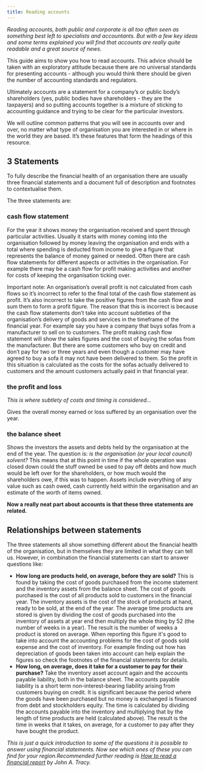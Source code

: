 ```yaml
---
title: Reading accounts
---
```


*Reading accounts, both public and corporate is all too often seen as something best left to specialists and accountants. But with a few key ideas and some terms explained you will find that accounts are really quite readable and a great source of news.*

This guide aims to show you how to read accounts. This advice should be taken with an exploratory attitude because there are no universal standards for presenting accounts - although you would think there should be given the number of accounting standards and regulators.

Ultimately accounts are a statement for a company’s or public body’s shareholders (yes, public bodies have shareholders - they are the taxpayers) and so putting accounts together is a mixture of sticking to accounting guidance and trying to be clear for the particular investors.

We will outline common patterns that you will see in accounts over and over, no matter what type of organisation you are interested in or where in the world they are based. It’s these features that form the headings of this resource.

## 3 Statements
To fully describe the financial health of an organisation there are usually three financial statements and a document full of description and footnotes to contextualise them.

The three statements are:

### cash flow statement
For the year it shows money the organisation received and spent through particular activities. Usually it starts with money coming into the organisation followed by money leaving the organisation and ends with a total where spending is deducted from income to give a figure that represents the balance of money gained or needed. Often there are cash flow statements for different aspects or activities in the organisation. For example there may be a cash flow for profit making activities and another for costs of keeping the organisation ticking over.
<div class="well" 'markdown="1"'>
Important note: An organisation’s overall profit is not calculated from cash flows so it’s incorrect to refer to the final total of the cash flow statement as profit. It’s also incorrect to take the positive figures from the cash flow and sum them to form a profit figure. The reason that this is incorrect is because the cash flow statements don’t take into account subtleties of the organisation’s delivery of goods and services in the timeframe of the financial year.  For example say you have a company that buys sofas from a manufacturer to sell on to customers. The profit making cash flow statement will show the sales figures and the cost of buying the sofas from the manufacturer. But there are some customers who buy on credit and don’t pay for two or three years and even though a customer may have agreed to buy a sofa it may not have been delivered to them. So the profit in this situation is calculated as the costs for the sofas actually delivered to customers and the amount customers actually paid in that financial year.
</div>

### the profit and loss

*This is where subtlety of costs and timing is considered...*

Gives the overall money earned or loss suffered by an organisation over the year.

### the balance sheet

Shows the investors the assets and debts held by the organisation at the end of the year. The question is: *is the organisation (or your local council) solvent?* This means that at this point in time if the whole operation was closed down could the stuff owned be used to pay off debts and how much would be left over for the shareholders, or how much would the shareholders owe, if this was to happen. Assets include everything of any value such as cash owed, cash currently held within the organisation and an estimate of the worth of items owned.

**Now a really neat part about accounts is that these three statements are related.**

## Relationships between statements
The three statements all show something different about the financial health of the organisation, but in themselves they are limited in what they can tell us. However, in combination the financial statements can start to answer questions like:

* **How long are products held, on average, before they are sold?** This is found by taking the cost of goods purchased from the income statement and the inventory assets from the balance sheet. The cost of goods purchased is the cost of all products sold to customers in the financial year. The inventory assets is the cost of the stock of products at hand, ready to be sold, at the end of the year. The average time products are stored is given by dividing the cost of goods purchased into the inventory of assets at year end then multiply the whole thing by 52 (the number of weeks in a year). The result is the number of weeks a product is stored on average. When reporting this figure it's good to take into account the accounting problems for the cost of goods sold expense and the cost of inventory. For example finding out how has depreciation of goods been taken into account can help explain the figures so check the footnotes of the financial statements for details.
* **How long, on average, does it take for a customer to pay for their purchase?** Take the inventory asset account again and the accounts payable liability, both in the balance sheet. The accounts payable liability is a short term non-interest-bearing liability arising from customers buying on credit. It is significant because the period where the goods have been purchased but no money is exchanged is financed from debt and stockholders equity. The time is calculated by dividing the accounts payable into the inventory and multiplying that by the length of time products are held (calculated above). The result is the time in weeks that it takes, on average, for a customer to pay after they have bought the product.

*This is just a quick introduction to some of the questions it is possible to answer using financial statements. Now see which ones of these you can find for your region.Recommended further reading is [How to read a financial report](http://books.google.co.uk/books/about/How_to_Read_a_Financial_Report.html?id=Xzd3-NojmkgC) by John A. Tracy.*
